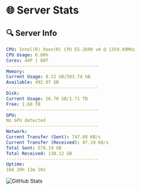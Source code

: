 # 🌐 Server Stats
## 🔍 Server Info
```yaml
CPU: Intel(R) Xeon(R) CPU E5-2699 v4 @ 1359.99MHz
CPU Usage: 6.00%
Cores: 44P | 88T
-----------------------------------
Memory:
Current Usage: 8.22 GB/503.74 GB
Available: 492.07 GB
-----------------------------------
Disk:
Current Usage: 26.70 GB/1.71 TB
Free: 1.60 TB
-----------------------------------
GPU:
No GPU detected
-----------------------------------
Network:
Current Transfer (Sent): 747.08 KB/s
Current Transfer (Received): 87.19 KB/s
Total Sent: 578.19 GB
Total Received: 130.12 GB
-----------------------------------
Uptime:
10d 20h 11m 10s
```
![GitHub Stats](https://img.shields.io/badge/Updated-2025-04-30_13:19:58-blue)